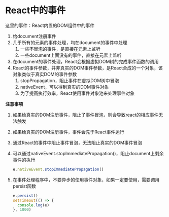 # React中的事件

这里的事件：React内置的DOM组件中的事件

1. 给document注册事件
2. 几乎所有的元素的事件处理，均在document的事件中处理
   1. 一些不冒泡的事件，是直接在元素上监听
   2. 一些document上面没有的事件，直接在元素上监听
3. 在document的事件处理，React会根据虚拟DOM树的完成事件函数的调用
4. React的事件参数，并非真实的DOM事件参数，是React合成的一个对象，该对象类似于真实DOM的事件参数
   1. stopPropagation，阻止事件在虚拟DOM树中冒泡
   2. nativeEvent，可以得到真实的DOM事件对象
   3. 为了提高执行效率，React使用事件对象池来处理事件对象


**注意事项**

1. 如果给真实的DOM注册事件，阻止了事件冒泡，则会导致react的相应事件无法触发

2. 如果给真实的DOM注册事件，事件会先于React事件运行

3. 通过React的事件中阻止事件冒泡，无法阻止真实的DOM事件冒泡

4. 可以通过nativeEvent.stopImmediatePropagation()，阻止document上剩余事件的执行

   ```javascript
   e.nativeEvent.stopImmediatePropagation()
   ```

5. 在事件处理程序中，不要异步的使用事件对象，如果一定要使用，需要调用persist函数

   ```javascript
   e.persist()
   setTimeout(() => {
     console.log(e)
   }, 1000)
   ```

   